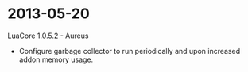 2013-05-20
==========
LuaCore 1.0.5.2 - Aureus
* Configure garbage collector to run periodically and upon increased addon memory usage.
